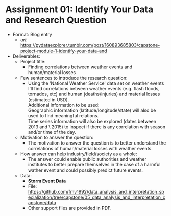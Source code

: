 # Assignment 01: Identify Your Data and Research Question

* Format: Blog entry
    * *url*: https://pydataexplorer.tumblr.com/post/160893685803/capstone-project-module-1-identify-your-data-and
* Deliverables:
    * Project title:
        * Finding correlations between weather events and human/material losses
    * Few sentences to introduce the research question:
        * Using the 'National Weather Service' data set on weather events I'll
          find correlations between weather events (e.g. flash floods,
          tornados, etc) and human (deaths/injuries) and material losses
          (estimated in USD).  
          Additional information to be used:  
          Geographic information (latitude/longitude/state) will also be used
          to find meaningful relations.  
          Time series information will also be explored (dates between 2013 and
          \ 2015) to inspect if there is any correlation with season and/or time
          of the day.  
    * Motivation to answer the question:
        * The motivation to answer the question is to better understand the
          correlations of human/material losses with weather events.
    * How answer can help industry/field/society as a whole:
        * The answer could enable public authorities and weather institutes to
          better prepare themselves in the case of a harmful wather event and
          could possibly predict future events.  
    * Data:
        * **Storm Event Data**
        * File: https://github.com/fmv1992/data_analysis_and_interpretation_specialization/tree/capstone/05_data_analysis_and_interpretation_capstone/data
        * Other support files are provided in PDF.

